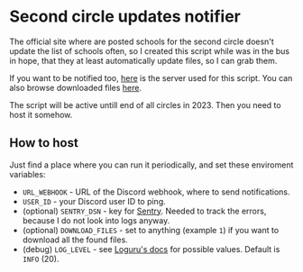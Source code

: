 # Second circle updates notifier

The official site where are posted schools for the second circle doesn't update the list of schools
often, so I created this script while was in the bus in hope, that they at least automatically
update files, so I can grab them.

If you want to be notified too, [here](https://discord.gg/c9W8ngUFMz) is the server used for this
script. You can also browse downloaded files [here](https://2nd-circle.perchun.it).

The script will be active untill end of all circles in 2023. Then you need to host it somehow.

## How to host

Just find a place where you can run it periodically, and set these enviroment variables:

- `URL_WEBHOOK` - URL of the Discord webhook, where to send notifications.
- `USER_ID` - your Discord user ID to ping.
- (optional) `SENTRY_DSN` - key for [Sentry](https://sentry.io). Needed to track the errors,
    because I do not look into logs anyway.
- (optional) `DOWNLOAD_FILES` - set to anything (example `1`) if you want to download all the found
    files.
- (debug) `LOG_LEVEL` - see [Loguru's docs](https://loguru.readthedocs.io/en/stable/api/logger.html#levels)
    for possible values. Default is `INFO` (20).

